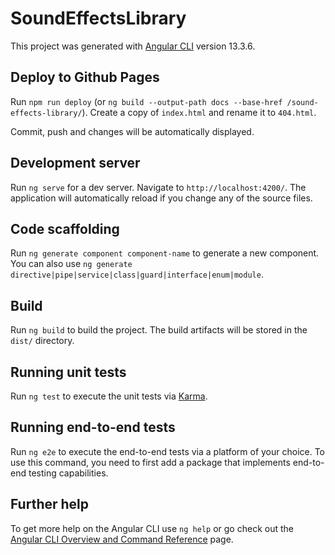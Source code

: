 # SoundEffectsLibrary

This project was generated with [Angular CLI](https://github.com/angular/angular-cli) version 13.3.6.

## Deploy to Github Pages

Run `npm run deploy` (or `ng build --output-path docs --base-href /sound-effects-library/`).
Create a copy of `index.html` and rename it to `404.html`. 


Commit, push and changes will be automatically displayed.

## Development server

Run `ng serve` for a dev server. Navigate to `http://localhost:4200/`. The application will automatically reload if you change any of the source files.

## Code scaffolding

Run `ng generate component component-name` to generate a new component. You can also use `ng generate directive|pipe|service|class|guard|interface|enum|module`.

## Build

Run `ng build` to build the project. The build artifacts will be stored in the `dist/` directory.

## Running unit tests

Run `ng test` to execute the unit tests via [Karma](https://karma-runner.github.io).

## Running end-to-end tests

Run `ng e2e` to execute the end-to-end tests via a platform of your choice. To use this command, you need to first add a package that implements end-to-end testing capabilities.

## Further help

To get more help on the Angular CLI use `ng help` or go check out the [Angular CLI Overview and Command Reference](https://angular.io/cli) page.
